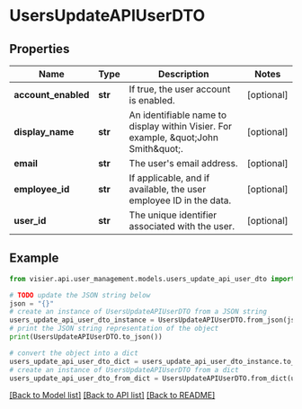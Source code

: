 # UsersUpdateAPIUserDTO


## Properties

Name | Type | Description | Notes
------------ | ------------- | ------------- | -------------
**account_enabled** | **str** | If true, the user account is enabled. | [optional] 
**display_name** | **str** | An identifiable name to display within Visier. For example, \&quot;John Smith\&quot;. | [optional] 
**email** | **str** | The user&#39;s email address. | [optional] 
**employee_id** | **str** | If applicable, and if available, the user employee ID in the data. | [optional] 
**user_id** | **str** | The unique identifier associated with the user. | [optional] 

## Example

```python
from visier.api.user_management.models.users_update_api_user_dto import UsersUpdateAPIUserDTO

# TODO update the JSON string below
json = "{}"
# create an instance of UsersUpdateAPIUserDTO from a JSON string
users_update_api_user_dto_instance = UsersUpdateAPIUserDTO.from_json(json)
# print the JSON string representation of the object
print(UsersUpdateAPIUserDTO.to_json())

# convert the object into a dict
users_update_api_user_dto_dict = users_update_api_user_dto_instance.to_dict()
# create an instance of UsersUpdateAPIUserDTO from a dict
users_update_api_user_dto_from_dict = UsersUpdateAPIUserDTO.from_dict(users_update_api_user_dto_dict)
```
[[Back to Model list]](../README.md#documentation-for-models) [[Back to API list]](../README.md#documentation-for-api-endpoints) [[Back to README]](../README.md)


